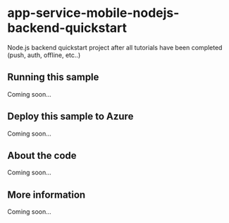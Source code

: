 # app-service-mobile-nodejs-backend-quickstart
Node.js backend quickstart project after all tutorials have been completed (push, auth, offline, etc..)
## Running this sample
Coming soon...
## Deploy this sample to Azure
Coming soon...
## About the code
Coming soon...
## More information
Coming soon...